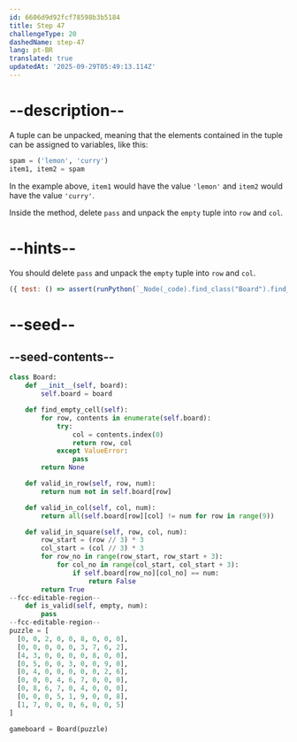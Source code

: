 ```yaml
---
id: 6606d9d92fcf78598b3b5184
title: Step 47
challengeType: 20
dashedName: step-47
lang: pt-BR
translated: true
updatedAt: '2025-09-29T05:49:13.114Z'
---
```


# --description--

A tuple can be unpacked, meaning that the elements contained in the tuple can be assigned to variables, like this:

```py
spam = ('lemon', 'curry')
item1, item2 = spam
```

In the example above, `item1` would have the value `'lemon'` and `item2` would have the value `'curry'`.

Inside the method, delete `pass` and unpack the `empty` tuple into `row` and `col`.

# --hints--

You should delete `pass` and unpack the `empty` tuple into `row` and `col`.

```js
({ test: () => assert(runPython(`_Node(_code).find_class("Board").find_function("is_valid").find_body().is_equivalent("row, col = empty")`)) })
```

# --seed--

## --seed-contents--

```py
class Board:
    def __init__(self, board):
        self.board = board

    def find_empty_cell(self):
        for row, contents in enumerate(self.board):
            try:
                col = contents.index(0)
                return row, col
            except ValueError:
                pass
        return None

    def valid_in_row(self, row, num):
        return num not in self.board[row]

    def valid_in_col(self, col, num):
        return all(self.board[row][col] != num for row in range(9))

    def valid_in_square(self, row, col, num):
        row_start = (row // 3) * 3
        col_start = (col // 3) * 3
        for row_no in range(row_start, row_start + 3):
            for col_no in range(col_start, col_start + 3):
                if self.board[row_no][col_no] == num:
                    return False
        return True
--fcc-editable-region--
    def is_valid(self, empty, num):
        pass
--fcc-editable-region--
puzzle = [
  [0, 0, 2, 0, 0, 8, 0, 0, 0],
  [0, 0, 0, 0, 0, 3, 7, 6, 2],
  [4, 3, 0, 0, 0, 0, 8, 0, 0],
  [0, 5, 0, 0, 3, 0, 0, 9, 0],
  [0, 4, 0, 0, 0, 0, 0, 2, 6],
  [0, 0, 0, 4, 6, 7, 0, 0, 0],
  [0, 8, 6, 7, 0, 4, 0, 0, 0],
  [0, 0, 0, 5, 1, 9, 0, 0, 8],
  [1, 7, 0, 0, 0, 6, 0, 0, 5]
]

gameboard = Board(puzzle)
```
